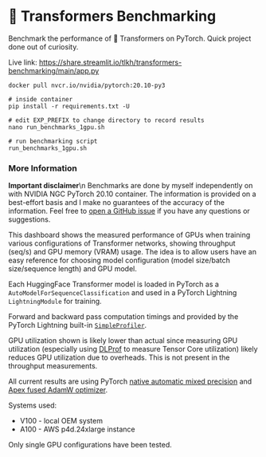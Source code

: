 # 🤗 Transformers Benchmarking

Benchmark the performance of 🤗 Transformers on PyTorch. Quick project done out of curiosity. 

Live link: https://share.streamlit.io/tlkh/transformers-benchmarking/main/app.py

```shell
docker pull nvcr.io/nvidia/pytorch:20.10-py3

# inside container
pip install -r requirements.txt -U

# edit EXP_PREFIX to change directory to record results
nano run_benchmarks_1gpu.sh

# run benchmarking script
run_benchmarks_1gpu.sh
```

### More Information

**Important disclaimer**\n
Benchmarks are done by myself independently on with NVIDIA NGC PyTorch 20.10 container. The information is provided on a best-effort basis and I make no guarantees of the accuracy of the information. Feel free to [open a GitHub issue](https://github.com/tlkh/transformers-benchmarking/issues/new) if you have any questions or suggestions.

This dashboard shows the measured performance of GPUs when training various configurations of Transformer networks, showing throughput (seq/s) and GPU memory (VRAM) usage. The idea is to allow users have an easy reference for choosing model configuration (model size/batch size/sequence length) and GPU model.

Each HuggingFace Transformer model is loaded in PyTorch as a `AutoModelForSequenceClassification` and used in a PyTorch Lightning `LightningModule` for training.

Forward and backward pass computation timings and provided by the PyTorch Lightning built-in [`SimpleProfiler`](https://pytorch-lightning.readthedocs.io/en/latest/profiler.html#enable-simple-profiling).

GPU utilization shown is likely lower than actual since measuring GPU utilization (especially using [DLProf](https://docs.nvidia.com/deeplearning/frameworks/dlprof-user-guide/) to measure Tensor Core utilization) likely reduces GPU utilization due to overheads. This is not present in the throughput measurements.

All current results are using PyTorch [native automatic mixed precision](https://pytorch.org/blog/accelerating-training-on-nvidia-gpus-with-pytorch-automatic-mixed-precision/) and [Apex fused AdamW optimizer](https://nvidia.github.io/apex/optimizers.html).

Systems used:
* V100 - local OEM system
* A100 - AWS p4d.24xlarge instance

Only single GPU configurations have been tested.

